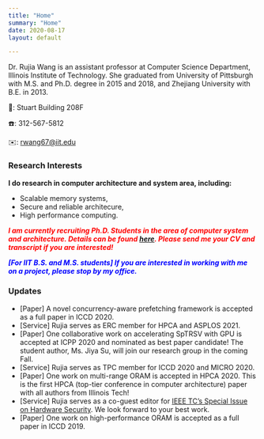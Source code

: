 ```yaml
---
title: "Home"
summary: "Home"
date: 2020-08-17
layout: default

---
```


Dr. Rujia Wang is an assistant professor at Computer Science Department, Illinois Institute of Technology. She graduated from University of Pittsburgh with M.S. and Ph.D. degree in 2015 and 2018, and Zhejiang University with B.E. in 2013.

🏢: Stuart Building 208F 

☎️: 312-567-5812

✉️: rwang67@iit.edu


### Research Interests
**I do research in computer architecture and system area, including:**

* Scalable memory systems,
* Secure and reliable architecure,
* High performance computing.


<span style="color:red">***I am currently recruiting Ph.D. Students in the area of computer system and architecture. Details can be found [here](/students). Please send me your CV and transcript if you are interested!***</span>

<span style="color:blue">***[For IIT B.S. and M.S. students] If you are interested in working with me on a project, please stop by my office.***</span>


### Updates
* [Paper] A novel concurrency-aware prefetching framework is accepted as a full paper in ICCD 2020.
* [Service] Rujia serves as ERC member for HPCA and ASPLOS 2021.
* [Paper] One collaborative work on accelerating SpTRSV with GPU is accepted at ICPP 2020 and nominated as best paper candidate! The student author, Ms. Jiya Su, will join our research group in the coming Fall.
* [Service] Rujia serves as TPC member for ICCD 2020 and MICRO 2020.
* [Paper] One work on multi-range ORAM is accepted in HPCA 2020. This is the first HPCA (top-tier conference in computer architecture) paper with all authors from Illinois Tech!
* [Service] Rujia serves as a co-guest editor for [IEEE TC’s Special Issue on Hardware Security](https://www.computer.org/digital-library/journals/tc/call-for-papers-special-issue-on-hardware-security). We look forward to your best work.
* [Paper] One work on high-performance ORAM is accepted as a full paper in ICCD 2019.
